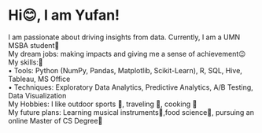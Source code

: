 # Hi:blush:, I am Yufan!
I am passionate about driving insights from data. Currently, I am a UMN MSBA student💓<br>
My dream jobs: making impacts and giving me a sense of achievement😉<br>
My skills:👏<br>
• Tools: Python (NumPy, Pandas, Matplotlib, Scikit-Learn), R, SQL, Hive, Tableau, MS Office<br>
• Techniques: Exploratory Data Analytics, Predictive Analytics, A/B Testing, Data Visualization<br>
My Hobbies: I like outdoor sports 🐾, traveling 🌆, cooking 🍪 <br>
My future plans: Learning musical instruments🎸,food science:oden:, pursuing an online Master of CS Degree:full_moon_with_face:	<br>

